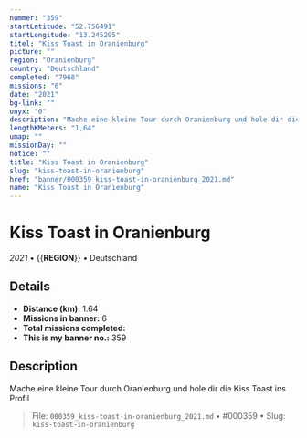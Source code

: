 ```yaml
---
nummer: "359"
startLatitude: "52.756491"
startLongitude: "13.245295"
titel: "Kiss Toast in Oranienburg"
picture: ""
region: "Oranienburg"
country: "Deutschland"
completed: "7968"
missions: "6"
date: "2021"
bg-link: ""
onyx: "0"
description: "Mache eine kleine Tour durch Oranienburg und hole dir die Kiss Toast ins Profil"
lengthKMeters: "1,64"
umap: ""
missionDay: ""
notice: ""
title: "Kiss Toast in Oranienburg"
slug: "kiss-toast-in-oranienburg"
href: "banner/000359_kiss-toast-in-oranienburg_2021.md"
name: "Kiss Toast in Oranienburg"
---
```

# Kiss Toast in Oranienburg

*2021* • {{__REGION__}} • Deutschland





## Details
- **Distance (km):** 1.64
- **Missions in banner:** 6
- **Total missions completed:** 
- **This is my banner no.:** 359



## Description
Mache eine kleine Tour durch Oranienburg und hole dir die Kiss Toast ins Profil




> File: `000359_kiss-toast-in-oranienburg_2021.md` • #000359 • Slug: `kiss-toast-in-oranienburg`
